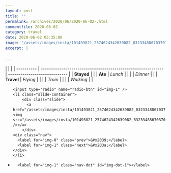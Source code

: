 ```yaml
---
layout: post
title: ""
permalink: /archives/2020/06/2020-06-02-.html
commentfile: 2020-06-02-
category: travel
date: 2020-06-02 03:35:00
image: "/assets/images/insta/101493821_2574624342639082_8323348867037074816_n_17843249453210179.jpg"
excerpt: |
  
---
```


|            |                                                              |
| ---------- | ------------------------------------------------------------ | ----------------------------- |
| **Stayed** |  |
| **Ate**    | _Lunch_                                                      |          |
|            | _Dinner_                                                     |          |
| **Travel** | _Flying_                                                     |          |
|            | _Train_                                                      |          |
|            | _Walking_                                                    |          |





<ul class="slides">

    <input type="radio" name="radio-btn" id="img-1" />
    <li class="slide-container">
        <div class="slide">
          <a href="/assets/images/insta/101493821_2574624342639082_8323348867037074816_n_17843249453210179.jpg"><img src="/assets/images/insta/101493821_2574624342639082_8323348867037074816_n_17843249453210179.jpg" /></a>
        </div>
    <div class="nav">
      <label for="img-0" class="prev">&#x2039;</label>
      <label for="img-1" class="next">&#x203a;</label>
    </div>
    </li>
			
<li class="nav-dots">

      <label for="img-1" class="nav-dot" id="img-dot-1"></label>

</li>
</ul>        
             

		